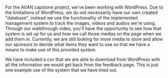 For the AI/AN capstone project, we've been working with WordPress. Due to the limitations of WordPress, we do not necessarily have our own created "database", instead we use the functionality of the implemented management system to track the images, videos and audios we're using. Through our walkthrough video, you'll have the opportunity to see how that system is set up for us and how we call those medias on the page when we add them in. Currently, we are still looking for more media to store and allow our sponsors to decide what items they want to use so that we have a means to make use of this provided system. 

We have included a csv that we are able to download from WordPress with all the information we would get back from the feedback page. This is just one example use of the system that we have tried out.
